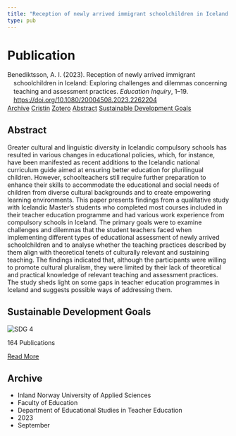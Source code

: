 ```yaml
---
title: "Reception of newly arrived immigrant schoolchildren in Iceland: Exploring challenges and dilemmas concerning teaching and assessment practices"
type: pub
---
```

<h1>Publication</h1>
<article id="csl-bib-container-9TNBNU7B" class="csl-bib-container">
  <div class="csl-bib-body" style="line-height: 1.35; padding-left: 1em; text-indent:-1em;">
  <div class="csl-entry">Benediktsson, A. I. (2023). Reception of newly arrived immigrant schoolchildren in Iceland: Exploring challenges and dilemmas concerning teaching and assessment practices. <i>Education Inquiry</i>, 1&#x2013;19. <a href="https://doi.org/10.1080/20004508.2023.2262204">https://doi.org/10.1080/20004508.2023.2262204</a></div>
</div>
  <div class="csl-bib-buttons">
    <a href="#taxonomy-article-9TNBNU7B" class="csl-bib-button">Archive</a>
    <a href="https://app.cristin.no/results/show.jsf?id=2179770" alt="Cristin URL" class="csl-bib-button">Cristin</a>
    <a href="http://zotero.org/groups/5022929/items/9TNBNU7B" alt="Zotero URL" class="csl-bib-button">Zotero</a>
    <a href="#abstract-article-9TNBNU7B" class="csl-bib-button">Abstract</a>
    <a href="#sdg-article-9TNBNU7B" class="csl-bib-button">Sustainable Development Goals</a>
  </div>
  <div id="csl-bib-meta-container-9TNBNU7B"></div>
</article>
<div id="csl-bib-meta-9TNBNU7B" class="csl-bib-meta">
  <article id="abstract-article-9TNBNU7B" class="abstract-article">
    <h1>Abstract</h1>
    Greater cultural and linguistic diversity in Icelandic compulsory schools has resulted in various changes in educational policies, which, for instance, have been manifested as recent additions to the Icelandic national curriculum guide aimed at ensuring better education for plurilingual children. However, schoolteachers still require further preparation to enhance their skills to accommodate the educational and social needs of children from diverse cultural backgrounds and to create empowering learning environments. This paper presents findings from a qualitative study with Icelandic Master’s students who completed most courses included in their teacher education programme and had various work experience from compulsory schools in Iceland. The primary goals were to examine challenges and dilemmas that the student teachers faced when implementing different types of educational assessment of newly arrived schoolchildren and to analyse whether the teaching practices described by them align with theoretical tenets of culturally relevant and sustaining teaching. The findings indicated that, although the participants were willing to promote cultural pluralism, they were limited by their lack of theoretical and practical knowledge of relevant teaching and assessment practices. The study sheds light on some gaps in teacher education programmes in Iceland and suggests possible ways of addressing them.
  </article>
  <article id="sdg-article-9TNBNU7B" class="sdg-article">
    <h1>Sustainable Development Goals</h1>
    <div class="sdg-container"><div id="sdg4" class="sdg">
<img src="{{< params subfolder >}}images/sdg/sdg04_en.png" class="image" alt="SDG 4">
<div class="sdg-overlay">
<p class="sdg-publication-count"><span>164</span> Publications</p>
<p><a href="https://sdgs.un.org/goals/goal4" class="sdg-read-more">Read More</a></p>
</div>
</div></div>
  </article>
  <article id="taxonomy-article-9TNBNU7B" class="taxonomy-article">
    <h1>Archive</h1>
    <ul>
      <li>Inland Norway University of Applied Sciences</li>
      <li>Faculty of Education</li>
      <li>Department of Educational Studies in Teacher Education</li>
      <li>2023</li>
      <li>September</li>
    </ul>
  </article>
</div>
